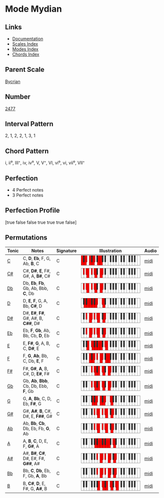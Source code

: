 # Mode Mydian

## Links

- [Documentation](index.md)
- [Scales Index](Scales.md)
- [Modes Index](Modes.md)
- [Chords Index](Chords.md)

## Parent Scale

[Bycrian](ScaleBycrian.md)

## Number

[2477](https://ianring.com/musictheory/scales/2477)

## Interval Pattern

2, 1, 2, 2, 1, 3, 1

## Chord Pattern

i, ii⁰, III⁺, iv, iv⁰, V, V⁺, VI, vi⁰, vi, vii⁰, VII⁺

## Perfection

- 4 Perfect notes
- 3 Perfect notes

## Perfection Profile

[true false false true true true false]

## Permutations

| Tonic | Notes | Signature | Illustration | Audio |
|-------|-------|-----------|--------------|-------|
| [C](ModeCNaturalMydian.md) | C, **D**, **Eb**, F, G, Ab, **B**, C | C | ![CNaturalMydian](ModeCNaturalMydian.png) | [midi](https://github.com/edipermadi/music/blob/main/docs/ModeCNaturalMydian.mid?raw=true) |
| [C#](ModeCSharpMydian.md) | C#, **D#**, **E**, F#, G#, A, **B#**, C# | C | ![CSharpMydian](ModeCSharpMydian.png) | [midi](https://github.com/edipermadi/music/blob/main/docs/ModeCSharpMydian.mid?raw=true) |
| [Db](ModeDFlatMydian.md) | Db, **Eb**, **Fb**, Gb, Ab, Bbb, **C**, Db | C | ![DFlatMydian](ModeDFlatMydian.png) | [midi](https://github.com/edipermadi/music/blob/main/docs/ModeDFlatMydian.mid?raw=true) |
| [D](ModeDNaturalMydian.md) | D, **E**, **F**, G, A, Bb, **C#**, D | C | ![DNaturalMydian](ModeDNaturalMydian.png) | [midi](https://github.com/edipermadi/music/blob/main/docs/ModeDNaturalMydian.mid?raw=true) |
| [D#](ModeDSharpMydian.md) | D#, **E#**, **F#**, G#, A#, B, **C##**, D# | C | ![DSharpMydian](ModeDSharpMydian.png) | [midi](https://github.com/edipermadi/music/blob/main/docs/ModeDSharpMydian.mid?raw=true) |
| [Eb](ModeEFlatMydian.md) | Eb, **F**, **Gb**, Ab, Bb, Cb, **D**, Eb | C | ![EFlatMydian](ModeEFlatMydian.png) | [midi](https://github.com/edipermadi/music/blob/main/docs/ModeEFlatMydian.mid?raw=true) |
| [E](ModeENaturalMydian.md) | E, **F#**, **G**, A, B, C, **D#**, E | C | ![ENaturalMydian](ModeENaturalMydian.png) | [midi](https://github.com/edipermadi/music/blob/main/docs/ModeENaturalMydian.mid?raw=true) |
| [F](ModeFNaturalMydian.md) | F, **G**, **Ab**, Bb, C, Db, **E**, F | C | ![FNaturalMydian](ModeFNaturalMydian.png) | [midi](https://github.com/edipermadi/music/blob/main/docs/ModeFNaturalMydian.mid?raw=true) |
| [F#](ModeFSharpMydian.md) | F#, **G#**, **A**, B, C#, D, **E#**, F# | C | ![FSharpMydian](ModeFSharpMydian.png) | [midi](https://github.com/edipermadi/music/blob/main/docs/ModeFSharpMydian.mid?raw=true) |
| [Gb](ModeGFlatMydian.md) | Gb, **Ab**, **Bbb**, Cb, Db, Ebb, **F**, Gb | C | ![GFlatMydian](ModeGFlatMydian.png) | [midi](https://github.com/edipermadi/music/blob/main/docs/ModeGFlatMydian.mid?raw=true) |
| [G](ModeGNaturalMydian.md) | G, **A**, **Bb**, C, D, Eb, **F#**, G | C | ![GNaturalMydian](ModeGNaturalMydian.png) | [midi](https://github.com/edipermadi/music/blob/main/docs/ModeGNaturalMydian.mid?raw=true) |
| [G#](ModeGSharpMydian.md) | G#, **A#**, **B**, C#, D#, E, **F##**, G# | C | ![GSharpMydian](ModeGSharpMydian.png) | [midi](https://github.com/edipermadi/music/blob/main/docs/ModeGSharpMydian.mid?raw=true) |
| [Ab](ModeAFlatMydian.md) | Ab, **Bb**, **Cb**, Db, Eb, Fb, **G**, Ab | C | ![AFlatMydian](ModeAFlatMydian.png) | [midi](https://github.com/edipermadi/music/blob/main/docs/ModeAFlatMydian.mid?raw=true) |
| [A](ModeANaturalMydian.md) | A, **B**, **C**, D, E, F, **G#**, A | C | ![ANaturalMydian](ModeANaturalMydian.png) | [midi](https://github.com/edipermadi/music/blob/main/docs/ModeANaturalMydian.mid?raw=true) |
| [A#](ModeASharpMydian.md) | A#, **B#**, **C#**, D#, E#, F#, **G##**, A# | C | ![ASharpMydian](ModeASharpMydian.png) | [midi](https://github.com/edipermadi/music/blob/main/docs/ModeASharpMydian.mid?raw=true) |
| [Bb](ModeBFlatMydian.md) | Bb, **C**, **Db**, Eb, F, Gb, **A**, Bb | C | ![BFlatMydian](ModeBFlatMydian.png) | [midi](https://github.com/edipermadi/music/blob/main/docs/ModeBFlatMydian.mid?raw=true) |
| [B](ModeBNaturalMydian.md) | B, **C#**, **D**, E, F#, G, **A#**, B | C | ![BNaturalMydian](ModeBNaturalMydian.png) | [midi](https://github.com/edipermadi/music/blob/main/docs/ModeBNaturalMydian.mid?raw=true) |
